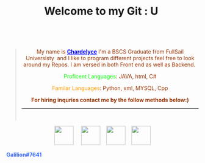 <h1 style="text-align: center;"><strong>Welcome to my Git : U&nbsp;</strong></h1>
<p>&nbsp;</p>
<p>&nbsp;</p>
<blockquote>
<p style="text-align: center;"><span style="color: #993300;">My name is <span style="color: #0000ff;"><strong><a style="color: #0000ff;" href="chardelyce.github.io">Chardelyce</a></strong></span> I'm a BSCS Graduate from FullSail Universisty&nbsp; and I like to program different projects feel free to look around my Repos. I am versed in both Front end as well as Backend.&nbsp;</span></p>
<p style="text-align: center;"><span style="color: #993300;"><span style="color: #00ff00;">Proficent Languages</span>: JAVA, html, C#</span></p>
<p style="text-align: center;"><span style="color: #993300;"><span style="color: #ff9900;">Familar Languages</span>: Python, xml, MYSQL, Cpp</span></p>
<p style="text-align: center;"><strong><span style="color: #993300;">For hiring inquries contact me by the follow methods below:)</span></strong></p>
<hr />
<p style="text-align: center;">&nbsp;</p>
</blockquote>
<p style="text-align: center;"><span style="font-size: 14px;"><img src="https://clipartcraft.com/images250_/discord-logo-transparent-4.png" width="50" height="50" />&nbsp; &nbsp; &nbsp;<a href="mailto:chardelycee@gmail.com" target="_blank"><img src="https://clipartcraft.com/images250_/gmail-logo-square-4.png" width="50" height="50" /></a>&nbsp; &nbsp; <a href="https:github.com/Chardelyce" target="_blank"><img src="https://th.bing.com/th/id/OIP.kjCUP06WDUMR88i5wo2SqwHaHa?w=202&amp;h=202&amp;c=7&amp;r=0&amp;o=5&amp;pid=1.7" alt="" width="50" height="50" /></a>&nbsp; &nbsp; <a href="https://www.linkedin.com/in/charde-lyce-edwards-7098191ba/" target="_blank"><img src="https://th.bing.com/th/id/OIP.w_zDkEJ9aLiWR-g0rff8hwHaHa?w=183&amp;h=183&amp;c=7&amp;r=0&amp;o=5&amp;pid=1.7" alt="" width="50" height="50" /></a></span></p>
<p style="text-align: left;"><span style="color: #3366ff;"><strong>Galilion#7641</strong></span></p>
